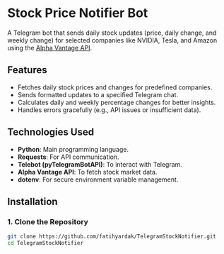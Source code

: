 # Stock Price Notifier Bot

A Telegram bot that sends daily stock updates (price, daily change, and weekly change) for selected companies like NVIDIA, Tesla, and Amazon using the [Alpha Vantage API](https://www.alphavantage.co/).

## Features

- Fetches daily stock prices and changes for predefined companies.
- Sends formatted updates to a specified Telegram chat.
- Calculates daily and weekly percentage changes for better insights.
- Handles errors gracefully (e.g., API issues or insufficient data).

## Technologies Used

- **Python**: Main programming language.
- **Requests**: For API communication.
- **Telebot (pyTelegramBotAPI)**: To interact with Telegram.
- **Alpha Vantage API**: To fetch stock market data.
- **dotenv**: For secure environment variable management.

## Installation

### 1. Clone the Repository
```bash
git clone https://github.com/fatihyardak/TelegramStockNotifier.git
cd TelegramStockNotifier


